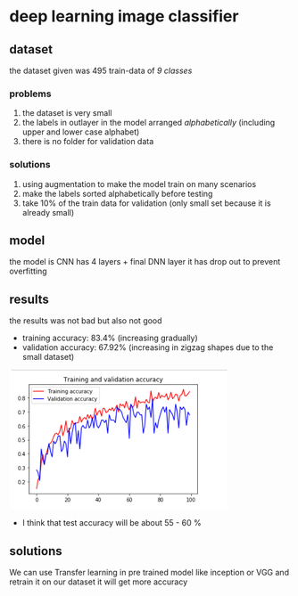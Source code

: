 # deep learning image classifier

## dataset
the dataset given was 495 train-data of *9 classes*

### problems
1. the dataset is very small
2. the labels in outlayer in the model arranged *alphabetically* (including upper and lower case alphabet)
3. there is no folder for validation data 

### solutions
1. using augmentation to make the model train on many scenarios
2. make the labels sorted alphabetically before testing
3. take 10% of the train data for validation (only small set because it is already small)

## model
the model is CNN has 4 layers + final DNN layer 
it has drop out to prevent overfitting 

## results
the results was not bad but also not good
* training accuracy: 83.4% (increasing gradually)
* validation accuracy: 67.92% (increasing in zigzag shapes due to the small dataset)


![alt text](https://github.com/Ahmed3sam/image-classifier/blob/master/image/figure.PNG)


* I think that test accuracy will be about 55 - 60 %


## solutions
We can use Transfer learning in pre trained model like inception or VGG and retrain it on our dataset
it will get more accuracy 
